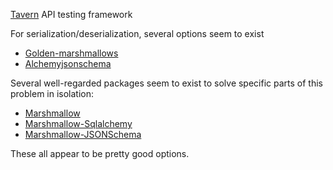 [Tavern](https://github.com/taverntesting/tavern) API testing framework


For serialization/deserialization, several options seem to exist
- [Golden-marshmallows](https://github.com/gchorn/golden-marshmallows)
- [Alchemyjsonschema](https://github.com/podhmo/alchemyjsonschema)

Several well-regarded packages seem to exist to solve specific parts of this problem
in isolation:

- [Marshmallow](https://marshmallow.readthedocs.io/en/stable/)
- [Marshmallow-Sqlalchemy](https://github.com/marshmallow-code/marshmallow-sqlalchemy)
- [Marshmallow-JSONSchema](https://github.com/fuhrysteve/marshmallow-jsonschema)

These all appear to be pretty good options.
